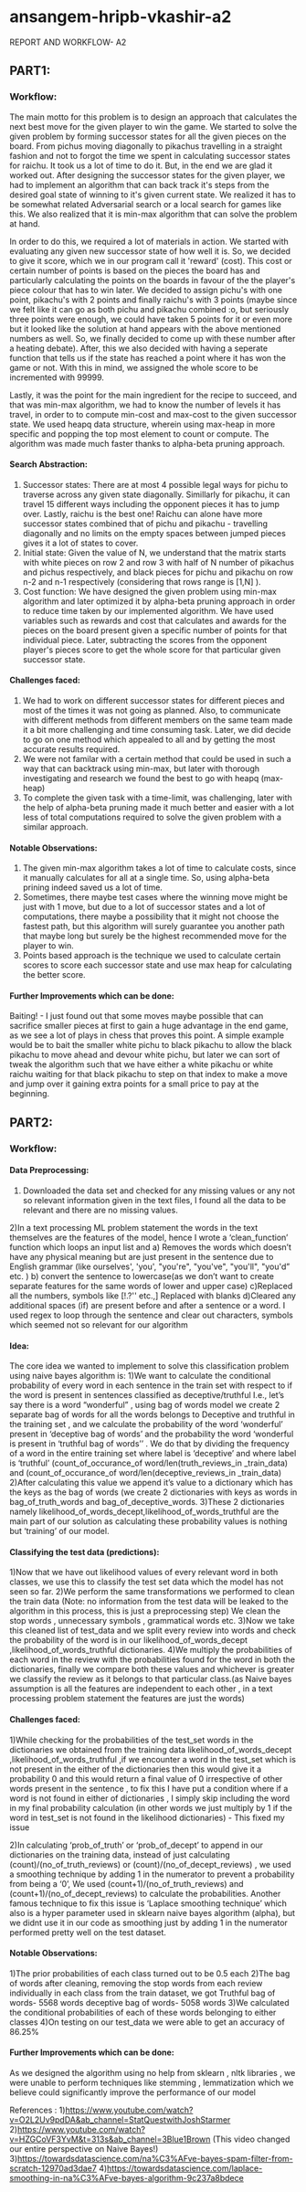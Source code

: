 # ansangem-hripb-vkashir-a2

REPORT AND WORKFLOW- A2

## PART1:

### Workflow:
The main motto for this problem is to design an approach that calculates the next best move for the given player to win the game.
We started to solve the given problem by forming successor states for all the given pieces on the board. From pichus moving diagonally to pikachus travelling in a straight fashion and not to forgot the time we spent in calculating successor states for raichu. It took us a lot of time to do it. But, in the end we are glad it worked out. After designing the successor states for the given player, we had to implement an algorithm that can back track it's steps from the desired goal state of winning to it's given current state. We realized it has to be somewhat related Adversarial search or a local search for games like this. We also realized that it is min-max algorithm that can solve the problem at hand. 

In order to do this, we required a lot of materials in action. We started with evaluating any given new successor state of how well it is. So, we decided to give it score, which we in our program call it 'reward' (cost). This cost or certain number of points is based on the pieces the board has and particularly calculating the points on the boards in favour of the the player's piece colour that has to win later. We decided to assign pichu's with one point, pikachu's with 2 points and finally raichu's with 3 points (maybe since we felt like it can go as both pichu and pikachu combined :o, but seriously three points were enough, we could have taken 5 points for it or even more but it looked like the solution at hand appears with the above mentioned numbers as well. So, we finally decided to come up with these number after a heating debate). After, this we also decided with having a seperate function that tells us if the state has reached a point where it has won the game or not. With this in mind, we assigned the whole score to be incremented with 99999.

Lastly, it was the point for the main ingredient for the recipe to succeed, and that was min-max algorithm, we had to know the number of levels it has travel, in order to to compute min-cost and max-cost to the given successor state. We used heapq data structure, wherein using max-heap in more specific and popping the top most element to count or compute. The algorithm was made much faster thanks to alpha-beta pruning approach.

#### Search Abstraction:
1) Successor states: There are at most 4 possible legal ways for pichu to traverse across any given state diagonally. Simillarly for pikachu, it can travel 15 different ways including the opponent pieces it has to jump over. Lastly, raichu is the best one! Raichu can alone have more successor states combined that of pichu and pikachu - travelling diagonally and no limits on the empty spaces between jumped pieces gives it a lot of states to cover.
2) Initial state: Given the value of N, we understand that the matrix starts with white pieces on row 2 and row 3 with half of N number of pikachus and pichus respectively, and black pieces for pichu and pikachu on row n-2 and n-1 respectively (considering that rows range is [1,N] ).
3) Cost function: We have designed the given problem using min-max algorithm and later optimized it by alpha-beta pruning approach in order to reduce time taken by our implemented algorithm. We have used variables such as rewards and cost that calculates and awards for the pieces on the board present given a specific number of points for that individual piece. Later, subtracting the scores from the opponent player's pieces score to get the whole score for that particular given successor state.

#### Challenges faced:
1) We had to work on different successor states for different pieces and most of the times it was not going as planned. Also, to communicate with different methods from different members on the same team made it a bit more challenging and time consuming task. Later, we did decide to go on one method which appealed to all and by getting the most accurate results required.
2) We were not familar with a certain method that could be used in such a way that can backtrack using min-max, but later with thorough investigating and research we found the best to go with heapq (max-heap)
3) To complete the given task with a time-limit, was challenging, later with the help of alpha-beta pruning made it much better and easier with a lot less of total computations required to solve the given problem with a similar approach.

#### Notable Observations:
1) The given min-max algorithm takes a lot of time to calculate costs, since it manually calculates for all at a single time. So, using alpha-beta prining indeed saved us a lot of time.
2) Sometimes, there maybe test cases where the winning move might be just with 1 move, but due to a lot of successor states and a lot of computations, there maybe a possibility that it might not choose the fastest path, but this algorithm will surely guarantee you another path that maybe long but surely be the highest recommended move for the player to win.
3) Points based approach is the technique we used to calculate certain scores to score each successor state and use max heap for calculating the better score.

#### Further Improvements which can be done: 
Baiting! - I just found out that some moves maybe possible that can sacrifice smaller pieces at first to gain a huge advantage in the end game, as we see a lot of plays in chess that proves this point. A simple example would be to bait the smaller white pichu to black pikachu to allow the black pikachu to move ahead and devour white pichu, but later we can sort of tweak the algorithm such that we have either a white pikachu or white raichu waiting for that black pikachu to step on that index to make a move and jump over it gaining extra points for a small price to pay at the beginning.

## PART2:

### Workflow:

#### Data Preprocessing:
1) Downloaded the data set and checked for any missing values or any not so relevant information given in the text files, I found all the data to be relevant and there are no missing values.

2)In a text processing ML problem statement the words in the text themselves are the features of the model, hence I wrote a ‘clean_function’ function which loops an input list and 
a) Removes the words which doesn’t have any physical meaning but are just present in the sentence due to English grammar (like ourselves', 'you', "you're", "you've", "you'll", "you'd” etc. ) 
b) convert the sentence to lowercase(as we don’t want to create separate features for the same words of lower and upper case)
c)Replaced all the numbers, symbols like [!.?'' etc.,] Replaced with blanks
d)Cleared any additional spaces (if) are present before and after a sentence or a word.
I used regex to loop through the sentence and clear out characters, symbols which seemed not so relevant for our algorithm

#### Idea:
The core idea we wanted to implement to solve this classification problem using naive bayes algorithm is: 
1)We want to calculate the conditional probability of every word in each sentence in the train set with respect to if the word is present in sentences classified as deceptive/truthful
I.e., let’s say there is a word “wonderful” , using bag of words model we create 2 separate bag of words for all the words belongs to Deceptive and truthful in the training set , and we calculate the probability of the word ‘wonderful’ present in ‘deceptive bag of words’ and the probability the word ‘wonderful is present in ‘truthful bag of words’’ .
We do that by dividing the frequency of a word in the entire training set where label is ‘deceptive’ and where label is ‘truthful’
(count_of_occurance_of word/len(truth_reviews_in _train_data) and 
(count_of_occurance_of word/len(deceptive_reviews_in _train_data)
2)After calculating this value we append it’s value to a dictionary which has the keys as the bag of words (we create 2 dictionaries with keys as words in bag_of_truth_words and bag_of_deceptive_words.
3)These 2 dictionaries namely likelihood_of_words_decept,likelihood_of_words_truthful
are the main part of our solution as calculating these probability values is nothing but ‘training’ of our model.

#### Classifying the test data (predictions):
1)Now that we have out likelihood values of every relevant word in both classes, we use this to classify the test set data which the model has not seen so far.
2)We perform the same transformations we performed to clean the train data (Note: no information from the test data will be leaked to the algorithm in this process, this is just a preprocessing step) We clean the stop words , unnecessary symbols , grammatical words etc. 
3)Now we take this cleaned list of test_data and we split every review into words and check the probability of the word is in our likelihood_of_words_decept ,likelihood_of_words_truthful dictionaries.
4)We multiply the probabilities of each word in the review with the probabilities found for the word in both the dictionaries, finally we compare both these values and whichever is greater we classify the review as it belongs to that particular class.(as Naive bayes assumption is all the features are independent to each other , in a text processing problem statement the features are just the words)

#### Challenges faced:
1)While checking for the probabilities of the test_set words in the dictionaries we obtained from the training data likelihood_of_words_decept ,likelihood_of_words_truthful ,if we encounter a word in the test_set which is not present in the either of the dictionaries then this would give it a probability 0 and this would return a final value of 0 irrespective of other words present in the sentence , to fix this I have put a condition where if a word is not found in either of dictionaries , I simply skip including the word in my final probability calculation (in other words we just multiply by 1 if the word in test_set is not found in the likelihood dictionaries) - This fixed my issue 

2)In calculating ‘prob_of_truth’ or ‘prob_of_decept’ to append in our dictionaries on the training data, instead of just calculating (count)/(no_of_truth_reviews) or (count)/(no_of_decept_reviews) , we used a smoothing technique by adding 1 in the numerator to prevent a probability from being a ‘0’,
We used (count+1)/(no_of_truth_reviews) and (count+1)/(no_of_decept_reviews) to calculate the probabilities.
Another famous technique to fix this issue is ‘Laplace smoothing technique’ which also is a hyper parameter used in sklearn naive bayes algorithm (alpha), but we didnt use it in our code as smoothing just by adding 1 in the numerator performed pretty well on the test dataset.

#### Notable Observations:
1)The prior probabilities of each class turned out to be 0.5 each 
2)The bag of words after cleaning, removing the stop words from each review individually in each class from the train dataset, we got 
Truthful bag of words- 5568 words
deceptive bag of words- 5058 words
3)We calculated the conditional probabilities of each of these words belonging to either classes
4)On testing on our test_data we were able to get an accuracy of 86.25%



#### Further Improvements which can be done: 
As we designed the algorithm using no help from sklearn , nltk libraries , we were unable to perform techniques like stemming , lemmatization which we believe could significantly improve the performance of our model


References : 
1)https://www.youtube.com/watch?v=O2L2Uv9pdDA&ab_channel=StatQuestwithJoshStarmer
2)https://www.youtube.com/watch?v=HZGCoVF3YvM&t=313s&ab_channel=3Blue1Brown (This video changed our entire perspective on Naive Bayes!)
3)https://towardsdatascience.com/na%C3%AFve-bayes-spam-filter-from-scratch-12970ad3dae7
4)https://towardsdatascience.com/laplace-smoothing-in-na%C3%AFve-bayes-algorithm-9c237a8bdece



